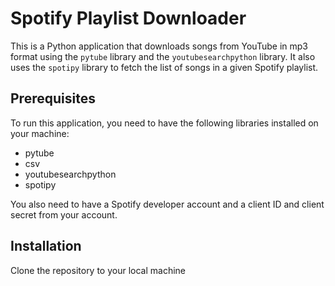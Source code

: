# Spotify Playlist Downloader

This is a Python application that downloads songs from YouTube in mp3 format using the `pytube` library and the `youtubesearchpython` library. It also uses the `spotipy` library to fetch the list of songs in a given Spotify playlist.

## Prerequisites

To run this application, you need to have the following libraries installed on your machine:

- pytube
- csv
- youtubesearchpython
- spotipy

You also need to have a Spotify developer account and a client ID and client secret from your account.

## Installation

Clone the repository to your local machine
